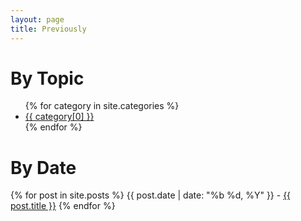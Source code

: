 ```yaml
---
layout: page
title: Previously
---
```


<h1>By Topic</h1>
<ul class="horizontal clearfix">  
    {% for category in site.categories %}
        <li><a href="/{{ site.category_dir }}/{{ category[0] }}">
            {{ category[0] }}
        </a></li>
    {% endfor %}
</ul>

<h1>By Date</h1>
{% for post in site.posts %}
  {{ post.date | date: "%b %d, %Y" }} - <a href="{{ post.url }}">{{ post.title }}</a>
{% endfor %}
